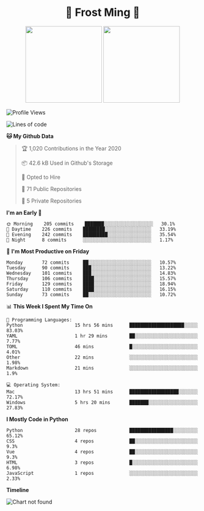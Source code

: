 <h1 align="center">🦄 Frost Ming 🐍</h1>

<p align="center">
  <img height="200" src="https://github-readme-stats.vercel.app/api?username=frostming&show_icons=true&theme=dracula&include_all_commits=true" />
  <img height="200" src="https://github-readme-stats.vercel.app/api/top-langs/?username=frostming&theme=dracula&show_icons=true" />
</p>

<!--START_SECTION:waka-->
![Profile Views](http://img.shields.io/badge/Profile%20Views-9-blue)

![Lines of code](https://img.shields.io/badge/From%20Hello%20World%20I%27ve%20Written-12.4%20million%20lines%20of%20code-blue)

**🐱 My Github Data** 

> 🏆 1,020 Contributions in the Year 2020
 > 
> 📦 42.6 kB Used in Github's Storage 
 > 
> 💼 Opted to Hire
 > 
> 📜 71 Public Repositories
 > 
> 🔑 5 Private Repositories 

**I'm an Early 🐤** 

```text
🌞 Morning    205 commits    ███████░░░░░░░░░░░░░░░░░░   30.1% 
🌆 Daytime    226 commits    ████████░░░░░░░░░░░░░░░░░   33.19% 
🌃 Evening    242 commits    █████████░░░░░░░░░░░░░░░░   35.54% 
🌙 Night      8 commits      ░░░░░░░░░░░░░░░░░░░░░░░░░   1.17%

```
📅 **I'm Most Productive on Friday** 

```text
Monday       72 commits     ██░░░░░░░░░░░░░░░░░░░░░░░   10.57% 
Tuesday      90 commits     ███░░░░░░░░░░░░░░░░░░░░░░   13.22% 
Wednesday    101 commits    ███░░░░░░░░░░░░░░░░░░░░░░   14.83% 
Thursday     106 commits    ████░░░░░░░░░░░░░░░░░░░░░   15.57% 
Friday       129 commits    ████░░░░░░░░░░░░░░░░░░░░░   18.94% 
Saturday     110 commits    ████░░░░░░░░░░░░░░░░░░░░░   16.15% 
Sunday       73 commits     ██░░░░░░░░░░░░░░░░░░░░░░░   10.72%

```


📊 **This Week I Spent My Time On** 

```text
💬 Programming Languages: 
Python                   15 hrs 56 mins      ████████████████████░░░░░   83.03% 
YAML                     1 hr 29 mins        ██░░░░░░░░░░░░░░░░░░░░░░░   7.77% 
TOML                     46 mins             █░░░░░░░░░░░░░░░░░░░░░░░░   4.01% 
Other                    22 mins             ░░░░░░░░░░░░░░░░░░░░░░░░░   1.98% 
Markdown                 21 mins             ░░░░░░░░░░░░░░░░░░░░░░░░░   1.9%

💻 Operating System: 
Mac                      13 hrs 51 mins      ██████████████████░░░░░░░   72.17% 
Windows                  5 hrs 20 mins       ███████░░░░░░░░░░░░░░░░░░   27.83%

```

**I Mostly Code in Python** 

```text
Python                   28 repos            ████████████████░░░░░░░░░   65.12% 
CSS                      4 repos             ██░░░░░░░░░░░░░░░░░░░░░░░   9.3% 
Vue                      4 repos             ██░░░░░░░░░░░░░░░░░░░░░░░   9.3% 
HTML                     3 repos             █░░░░░░░░░░░░░░░░░░░░░░░░   6.98% 
JavaScript               1 repos             ░░░░░░░░░░░░░░░░░░░░░░░░░   2.33%

```


**Timeline**

![Chart not found](https://github.com/frostming/frostming/blob/master/charts/bar_graph.png) 


<!--END_SECTION:waka-->
